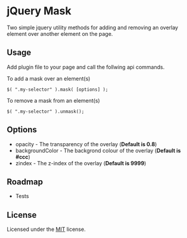 # jQuery Mask

Two simple jquery utility methods for adding and removing an overlay element over another element on the page.

## Usage

Add plugin file to your page and call the follwing api commands.

To add a mask over an element(s)

    $( ".my-selector" ).mask( [options] );

To remove a mask from an element(s)

    $( ".my-selector" ).unmask();

## Options

* opacity - The transparency of the overlay (**Default is 0.8**)
* backgroundColor - The backgrond colour of the overlay (**Default is #ccc**)
* zindex - The z-index of the overlay (**Default is 9999**)

## Roadmap

* Tests

## License

Licensed under the [MIT](http://www.opensource.org/licenses/MIT) license.